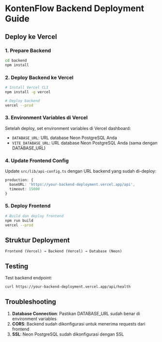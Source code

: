 # KontenFlow Backend Deployment Guide

## Deploy ke Vercel

### 1. **Prepare Backend**
```bash
cd backend
npm install
```

### 2. **Deploy Backend ke Vercel**
```bash
# Install Vercel CLI
npm install -g vercel

# Deploy backend
vercel --prod
```

### 3. **Environment Variables di Vercel**
Setelah deploy, set environment variables di Vercel dashboard:
- `DATABASE_URL`: URL database Neon PostgreSQL Anda
- `VITE_DATABASE_URL`: URL database Neon PostgreSQL Anda (sama dengan DATABASE_URL)

### 4. **Update Frontend Config**
Update `src/lib/api-config.ts` dengan URL backend yang sudah di-deploy:
```typescript
production: {
  baseURL: 'https://your-backend-deployment.vercel.app/api',
  timeout: 15000
}
```

### 5. **Deploy Frontend**
```bash
# Build dan deploy frontend
npm run build
vercel --prod
```

## Struktur Deployment

```
Frontend (Vercel) → Backend (Vercel) → Database (Neon)
```

## Testing

Test backend endpoint:
```bash
curl https://your-backend-deployment.vercel.app/api/health
```

## Troubleshooting

1. **Database Connection**: Pastikan DATABASE_URL sudah benar di environment variables
2. **CORS**: Backend sudah dikonfigurasi untuk menerima requests dari frontend
3. **SSL**: Neon PostgreSQL sudah dikonfigurasi dengan SSL
